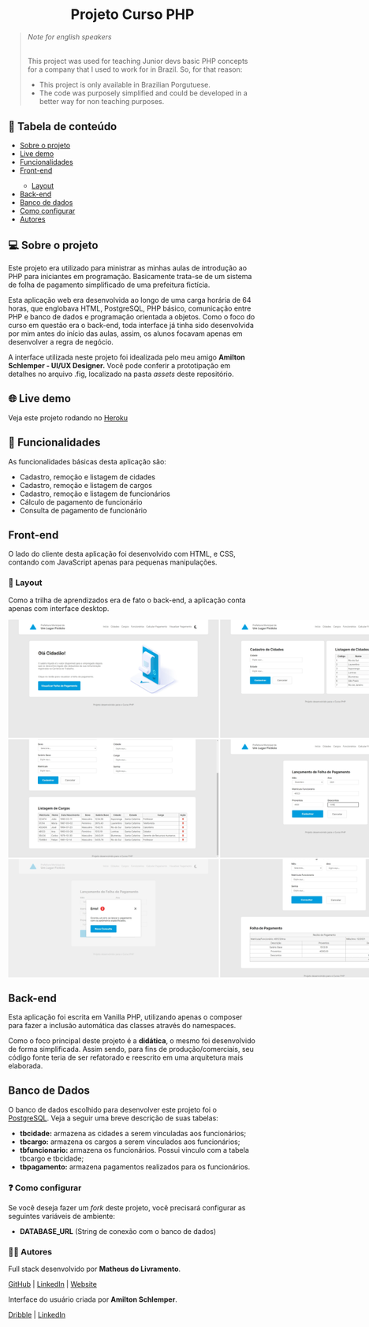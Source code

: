 <h1 align="center">Projeto Curso PHP</h1>

<blockquote>
    <h6>Note for english speakers</h6>
    <p>
        This project was used for teaching Junior devs basic PHP concepts for a company that I used to work for in Brazil. So, for that reason:
    </p>
    <ul>
        <li>This project is only available in Brazilian Porgutuese.</li>
        <li>The code was purposely simplified and could be developed in a better way for non teaching purposes.</li>
    </ul>
    
</blockquote>

<h2>📜 Tabela de conteúdo</h2>

<ul>
    <li><a href="#about-the-project-br">Sobre o projeto</a></li>
    <li><a href="#live-demo-br">Live demo</a></li>
    <li><a href="#features-br">Funcionalidades</a></li>
    <li><a href="#front-end-br">Front-end</a></li>
    <ul>
        <li><a href="#layout-br">Layout</a></li>
    </ul>
    <li><a href="#back-end-br">Back-end</a></li>
    <li><a href="#database-br">Banco de dados</a></li>
    <li><a href="#how-to-set-up-br">Como configurar</a></li>
    <li><a href="#autor-br">Autores</a></li>
</ul>

<h2 id="about-the-project-br">💻 Sobre o projeto</h2>

<p>
    Este projeto era utilizado para ministrar as minhas aulas de introdução ao PHP para iniciantes em programação. Basicamente trata-se de um sistema de folha de pagamento simplificado de uma prefeitura fictícia.
</p>

<p>
    Esta aplicação web era desenvolvida ao longo de uma carga horária de 64 horas, que englobava HTML, PostgreSQL, PHP básico, comunicação entre PHP e banco de dados e programação orientada a objetos. Como o foco do curso em questão era o back-end, toda interface já tinha sido desenvolvida por mim antes do início das aulas, assim, os alunos focavam apenas em desenvolver a regra de negócio.
</p>

<p>
    A interface utilizada neste projeto foi idealizada pelo meu amigo <b>Amilton Schlemper - UI/UX Designer.</b> Você pode conferir a prototipação em detalhes no arquivo .fig, localizado na pasta <em>assets</em> deste repositório.
</p>

<h2 id="live-demo-br">🌐 Live demo</h2>

<p>Veja este projeto rodando no <a href="https://curso-php-folha.herokuapp.com/">Heroku</a></p>

<h2 id="features-br">🔎 Funcionalidades</h2>

<p>
    As funcionalidades básicas desta aplicação são:
</p>

<ul>
    <li>Cadastro, remoção e listagem de cidades</li>
    <li>Cadastro, remoção e listagem de cargos</li>
    <li>Cadastro, remoção e listagem de funcionários</li>
    <li>Cálculo de pagamento de funcionário</li>
    <li>Consulta de pagamento de funcionário</li>
</ul>

<h2 id="front-end-br">Front-end</h2>

<p>
    O lado do cliente desta aplicação foi desenvolvido com HTML, e CSS,  contando com JavaScript apenas para pequenas manipulações.
</p>

<h3 id="layout-br">📐 Layout</h3>

<p>Como a trilha de aprendizados era de fato o back-end, a aplicação conta apenas com interface desktop.</p>

<div style="display: flex; flex-direction: column; gap: 0.2rem">

<div style="display: flex; gap: 0.2rem">
    <img alt="Desktop 1" title="Página inicial" src="./images/github/1_d.webp" height="240"/>
    <img alt="Desktop 2" title="Cadastro de cidades" src="./images/github/2_d.webp" height="240"/>
</div>

<div style="display: flex; gap: 0.2rem">
    <img alt="Desktop 3" title="Listagem de cargos" src="./images/github/3_d.webp" height="240"/>
    <img alt="Desktop 4" title="Lançamento de folha de pagamento" src="./images/github/4_d.webp" height="240"/>
</div>

<div style="display: flex; gap: 0.2rem">
    <img alt="Desktop 5" title="Mensagem de erro" src="./images/github/5_d.webp" height="240"/>
    <img alt="Desktop 6" title="Consulta de folha de pagamento" src="./images/github/6_d.webp" height="240"/>
</div>

</div>

<h2 id="back-end-br">Back-end</h2>

<p>
    Esta aplicação foi escrita em Vanilla PHP, utilizando apenas o composer para fazer a inclusão automática das classes através do namespaces.
</p>

<p>
    Como o foco principal deste projeto é a <b>didática</b>, o mesmo foi desenvolvido de forma simplificada. Assim sendo, para fins de produção/comerciais, seu código fonte teria de ser refatorado e reescrito em uma arquitetura mais elaborada.
</p>

<h2 id="database-br">Banco de Dados</h2>

<p>O banco de dados escolhido para desenvolver este projeto foi o <a href="https://www.postgresql.org/">PostgreSQL</a>. Veja a seguir uma breve descrição de suas tabelas:</p>
<ul>
    <li><strong>tbcidade:</strong> armazena as cidades a serem vinculadas aos funcionários;</li>
    <li><strong>tbcargo:</strong> armazena os cargos a serem vinculados aos funcionários;</li>
    <li><strong>tbfuncionario:</strong> armazena os funcionários. Possui vinculo com a tabela tbcargo e tbcidade;</li>
    <li><strong>tbpagamento:</strong> armazena pagamentos realizados para os funcionários.</li>
</ul>

<h3 id="how-to-set-up-br">❓ Como configurar</h3>

<p>Se você deseja fazer um <em>fork</em> deste projeto, você precisará configurar as seguintes variáveis de ambiente:</p>

<ul>
    <li><strong>DATABASE_URL</strong> (String de conexão com o banco de dados)</li>
</ul>

<h3 id="autor-br">👩‍🦲 Autores</h3>

<p>
    Full stack  desenvolvido por <strong>Matheus do Livramento</strong>.
</p>
<p><a href="https://github.com/livramatheus">GitHub</a> | <a href="https://www.linkedin.com/in/livramatheus">LinkedIn</a> | <a href="https://www.livramento.dev/">Website</a></p>

<p>
    Interface do usuário criada por <strong>Amilton Schlemper</strong>.
</p>
<p><a href="https://dribbble.com/amilton-schlemper">Dribble</a> | <a href="https://www.linkedin.com/in/amilton-schlemper/">LinkedIn</a></p>
